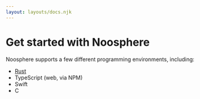 ```yaml
---
layout: layouts/docs.njk
---
```


# Get started with Noosphere

Noosphere supports a few different programming environments, including:

- [Rust][noosphere-rust-docs]
- <a target="_blank">TypeScript (web, via NPM)</a>
- <a target="_blank">Swift</a>
- <a target="_blank">C</a>

[noosphere-rust-docs]: https://docs.rs/noosphere/
